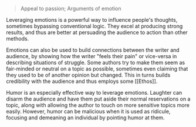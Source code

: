 > Appeal to passion; Arguments of emotion

Leveraging emotions is a powerful way to influence people's thoughts, sometimes bypassing conventional logic. They excel at producing strong results, and thus are better at persuading the audience to action than other methods. 

Emotions can also be used to build connections between the writer and audience, by showing how the writer "feels their pain" or vice-versa in describing situations of struggle. Some authors try to make them seem as fair-minded or neutral on a topic as possible, sometimes even claiming that they used to be of another opinion but changed. This in turns builds credibility with the audience and thus employs some [[Ethos]].

Humor is an especially effective way to leverage emotions. Laughter can disarm the audience and have them put aside their normal reservations on a topic, along with allowing the author to touch on more sensitive topics more easily. However, humor can be malicious when it is used as ridicule, focusing and demeaning an individual by pointing humor at them.